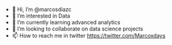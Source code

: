 - 👋 Hi, I’m @marcosdiazc
- 👀 I’m interested in Data 
- 🌱 I’m currently learning advanced analytics
- 💞️ I’m looking to collaborate on data science projects
- 📫 How to reach me in twitter https://twitter.com/Marcoxdays

<!---
marcosdiazc/marcosdiazc is a ✨ special ✨ repository because its `README.md` (this file) appears on your GitHub profile.
You can click the Preview link to take a look at your changes.
--->
